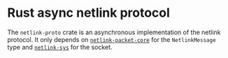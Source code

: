 # Rust async netlink protocol

The `netlink-proto` crate is an asynchronous implementation of the netlink
protocol. It only depends on [`netlink-packet-core`][netlink_core_url] for the
`NetlinkMessage` type and [`netlink-sys`][netlink_sys_url] for the socket.

[netlink_core_url]: https://github.com/rust-netlink/netlink-packet-core
[netlink_sys_url]: https://github.com/rust-netlink/netlink-sys
